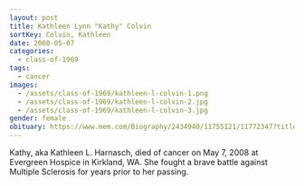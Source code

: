 ```yaml
---
layout: post
title: Kathleen Lynn "Kathy" Colvin
sortKey: Colvin, Kathleen
date: 2008-05-07
categories:
  - class-of-1969
tags:
  - cancer
images:
  - /assets/class-of-1969/kathleen-l-colvin-1.png
  - /assets/class-of-1969/kathleen-l-colvin-2.jpg
  - /assets/class-of-1969/kathleen-l-colvin-3.jpg
gender: female
obituary: https://www.mem.com/Biography/2434940/11755121/11772347?title=Biography
---
```

Kathy, aka Kathleen L. Harnasch, died of cancer on May 7, 2008 at Evergreen Hospice in Kirkland, WA. She fought a brave battle against Multiple Sclerosis for years prior to her passing.

